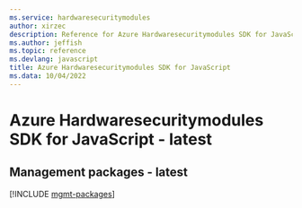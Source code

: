 ```yaml
---
ms.service: hardwaresecuritymodules
author: xirzec
description: Reference for Azure Hardwaresecuritymodules SDK for JavaScript
ms.author: jeffish
ms.topic: reference
ms.devlang: javascript
title: Azure Hardwaresecuritymodules SDK for JavaScript
ms.data: 10/04/2022
---
```

# Azure Hardwaresecuritymodules SDK for JavaScript - latest

## Management packages - latest
[!INCLUDE [mgmt-packages](hardwaresecuritymodules-mgmt-index.md)]
